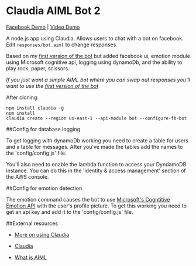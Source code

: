 # Claudia AIML Bot 2

[Facebook Demo](https://www.facebook.com/AIMLBot/) | [Video Demo](https://www.youtube.com/watch?v=pHr32XXrxpI)

A node.js app using Claudia. Allows users to chat with a bot on facebook. Edit `responses/bot.aiml` to change responses.

Based on my [first version of the bot](https://github.com/kirkins/Claudia-AIML-Bot) but added facebook ui, emotion module using Microsoft cognitive api, logging using dynamoDb, and the ability to play rock, paper, scissors.

_If you just want a simple AIML bot where you can swap out responses you'll want to use the [first version of the bot](https://github.com/kirkins/Claudia-AIML-Bot)_

After cloning:

    npm install claudia -g
    npm install
    claudia create --region us-east-1 --api-module bot --configure-fb-bot

##Config for database logging

To get logging with dynamoDb working you need to create a table for users and a table for messages. After you've made the tables add the names to the 'config/config.js' file.

You'll also need to enable the lambda function to access your DyndamoDB instance. You can do this in the 'identity & access management' section of the AWS console.  

##Config for emotion detection

The emotion command causes the bot to use [Microsoft's Cogntitive Emotion API](https://www.microsoft.com/cognitive-services/en-us/emotion-api) with the user's profile picture. To get this working you need to get an api key and add it to the 'config/config.js' file.

##External resources

* [More on using Claudia](https://aws.amazon.com/blogs/compute/create-and-deploy-a-chat-bot-to-aws-lambda-in-five-minutes/)

* [Claudia](https://github.com/claudiajs/claudia-bot-builder)

* [What is AIML](http://www.alicebot.org/aiml.html)
